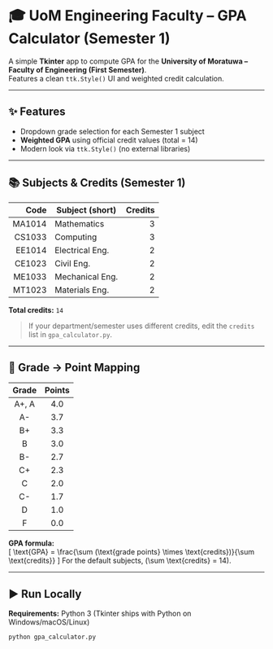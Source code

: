 # 🎓 UoM Engineering Faculty – GPA Calculator (Semester 1)

A simple **Tkinter** app to compute GPA for the **University of Moratuwa – Faculty of Engineering (First Semester)**.  
Features a clean `ttk.Style()` UI and weighted credit calculation.

---

## ✨ Features
- Dropdown grade selection for each Semester 1 subject
- **Weighted GPA** using official credit values (total = 14)
- Modern look via `ttk.Style()` (no external libraries)

---

## 📚 Subjects & Credits (Semester 1)
| Code   | Subject (short) | Credits |
|-------:|------------------|--------:|
| MA1014 | Mathematics      | 3 |
| CS1033 | Computing        | 3 |
| EE1014 | Electrical Eng.  | 2 |
| CE1023 | Civil Eng.       | 2 |
| ME1033 | Mechanical Eng.  | 2 |
| MT1023 | Materials Eng.   | 2 |

**Total credits:** `14`

> If your department/semester uses different credits, edit the `credits` list in `gpa_calculator.py`.

---

## 🧮 Grade → Point Mapping
| Grade | Points |
|:-----:|:------:|
| A+, A | 4.0 |
| A-    | 3.7 |
| B+    | 3.3 |
| B     | 3.0 |
| B-    | 2.7 |
| C+    | 2.3 |
| C     | 2.0 |
| C-    | 1.7 |
| D     | 1.0 |
| F     | 0.0 |

**GPA formula:**  
\[
\text{GPA} = \frac{\sum (\text{grade points} \times \text{credits})}{\sum \text{credits}}
\]
For the default subjects, \(\sum \text{credits} = 14\).

---

## ▶️ Run Locally
**Requirements:** Python 3 (Tkinter ships with Python on Windows/macOS/Linux)

```bash
python gpa_calculator.py
